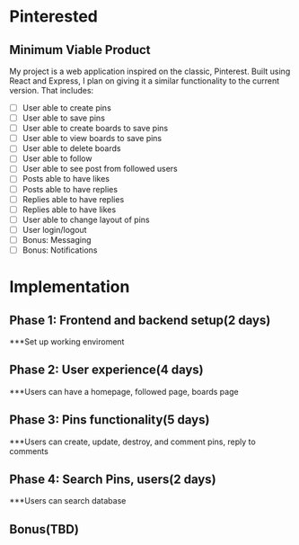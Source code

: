 # Pinterested

## Minimum Viable Product

My project is a web application inspired on the classic, Pinterest. Built using React and Express, I plan on giving it a similar functionality to the current version. That includes:
 
- [ ] User able to create pins
- [ ] User able to save pins
- [ ] User able to create boards to save pins
- [ ] User able to view boards to save pins
- [ ] User able to delete boards
- [ ] User able to follow
- [ ] User able to see post from followed users
- [ ] Posts able to have likes
- [ ] Posts able to have replies
- [ ] Replies able to have replies
- [ ] Replies able to have likes
- [ ] User able to change layout of pins
- [ ] User login/logout
- [ ] Bonus: Messaging 
- [ ] Bonus: Notifications

# Implementation

##  Phase 1: Frontend and backend setup(2 days)
***Set up working enviroment 
## Phase 2: User experience(4 days)
***Users can have a homepage, followed page, boards page 
## Phase 3: Pins functionality(5 days)
***Users can create, update, destroy, and comment pins, reply to comments 
## Phase 4: Search Pins, users(2 days)
***Users can search database
## Bonus(TBD)

 



